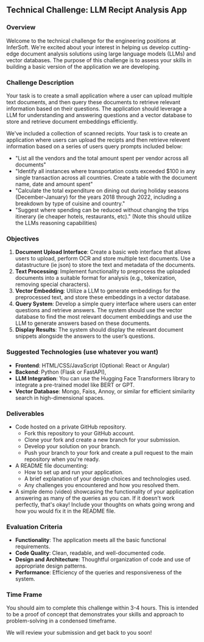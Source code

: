 ## Technical Challenge: LLM Recipt Analysis App

### Overview
Welcome to the technical challenge for the engineering positions at InferSoft. We're excited about your interest in helping us develop cutting-edge document analysis solutions using large language models (LLMs) and vector databases. The purpose of this challenge is to assess your skills in building a basic version of the application we are developing.

### Challenge Description
Your task is to create a small application where a user can upload multiple text documents, and then query these documents to retrieve relevant information based on their questions. The application should leverage a LLM for understanding and answering questions and a vector database to store and retrieve document embeddings efficiently.

We've included a collection of scanned recipts. Your task is to create an application where users can upload the recipts and then retrieve relevent information based on a series of users query prompts included below:

  - "List all the vendors and the total amount spent per vendor across all documents"
  - "Identify all instances where transportation costs exceeded $100 in any single transaction across all countries. Create a table with the document name, date and amount spent"
  - "Calculate the total expenditure on dining out during holiday seasons (December-January) for the years 2018 through 2022, including a breakdown by type of cuisine and country."
  - "Suggest where spending can be reduced without changing the trips itinerary (ie cheaper hotels, restaurants, etc)." (Note this should utilize the LLMs reasoning capabilities)

### Objectives
1. **Document Upload Interface**: Create a basic web interface that allows users to upload, perform OCR and store multiple text documents. Use a datastructure (ie json) to store the text and metadata of the documents.
2. **Text Processing**: Implement functionality to preprocess the uploaded documents into a suitable format for analysis (e.g., tokenization, removing special characters).
3. **Vector Embedding**: Utilize a LLM to generate embeddings for the preprocessed text, and store these embeddings in a vector database.
4. **Query System**: Develop a simple query interface where users can enter questions and retrieve answers. The system should use the vector database to find the most relevant document embeddings and use the LLM to generate answers based on these documents.
5. **Display Results**: The system should display the relevant document snippets alongside the answers to the user’s questions.

### Suggested Technologies (use whatever you want)
- **Frontend**: HTML/CSS/JavaScript (Optional: React or Angular)
- **Backend**: Python (Flask or FastAPI), 
- **LLM Integration**: You can use the Hugging Face Transformers library to integrate a pre-trained model like BERT or GPT.
- **Vector Database**: Mongo, Faiss, Annoy, or similar for efficient similarity search in high-dimensional spaces.

### Deliverables
- Code hosted on a private GitHub repository.
  - Fork this repository to your GitHub account.
  - Clone your fork and create a new branch for your submission.
  - Develop your solution on your branch.
  - Push your branch to your fork and create a pull request to the main repository when you're ready.
- A README file documenting:
  - How to set up and run your application.
  - A brief explanation of your design choices and technologies used.
  - Any challenges you encountered and how you resolved them.
- A simple demo (video) showcasing the functionality of your application answering as many of the queries as you can. If it doesn't work perfectly, that's okay! Include your thoughts on whats going wrong and how you would fix it in the README file.


### Evaluation Criteria
- **Functionality**: The application meets all the basic functional requirements.
- **Code Quality**: Clean, readable, and well-documented code.
- **Design and Architecture**: Thoughtful organization of code and use of appropriate design patterns.
- **Performance**: Efficiency of the queries and responsiveness of the system.

### Time Frame
You should aim to complete this challenge within 3-4 hours. This is intended to be a proof of concept that demonstrates your skills and approach to problem-solving in a condensed timeframe.

We will review your submission and get back to you soon!
